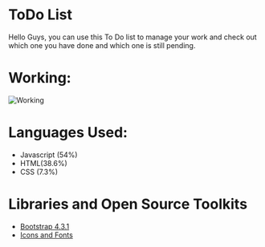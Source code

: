 
# ToDo List
Hello Guys, you can use this To Do  list to manage your work and check out which one you have done and which one is still pending.
# Working:
![Working](img/anim.gif "Working")

# Languages Used:
  * Javascript (54%)
  * HTML(38.6%)
  * CSS (7.3%)
# Libraries and Open Source Toolkits
  * [Bootstrap 4.3.1](https://getbootstrap.com/)
  * [Icons and Fonts](https://fontawesome.com/)
  
